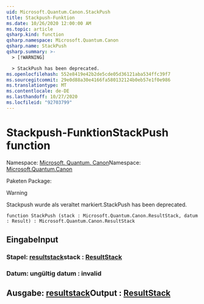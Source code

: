 ```yaml
---
uid: Microsoft.Quantum.Canon.StackPush
title: Stackpush-Funktion
ms.date: 10/26/2020 12:00:00 AM
ms.topic: article
qsharp.kind: function
qsharp.namespace: Microsoft.Quantum.Canon
qsharp.name: StackPush
qsharp.summary: >-
  > [!WARNING]

  > StackPush has been deprecated.
ms.openlocfilehash: 552e8419e42b2de5cde05d36121aba534ffc39f7
ms.sourcegitcommit: 29e0d88a30e4166fa580132124b0eb57e1f0e986
ms.translationtype: MT
ms.contentlocale: de-DE
ms.lasthandoff: 10/27/2020
ms.locfileid: "92703799"
---
```

# <a name="stackpush-function"></a><span data-ttu-id="913cf-102">Stackpush-Funktion</span><span class="sxs-lookup"><span data-stu-id="913cf-102">StackPush function</span></span>

<span data-ttu-id="913cf-103">Namespace: [Microsoft. Quantum. Canon](xref:Microsoft.Quantum.Canon)</span><span class="sxs-lookup"><span data-stu-id="913cf-103">Namespace: [Microsoft.Quantum.Canon](xref:Microsoft.Quantum.Canon)</span></span>

<span data-ttu-id="913cf-104">Paketen [](https://nuget.org/packages/)</span><span class="sxs-lookup"><span data-stu-id="913cf-104">Package: [](https://nuget.org/packages/)</span></span>


> [!WARNING]
> <span data-ttu-id="913cf-105">Stackpush wurde als veraltet markiert.</span><span class="sxs-lookup"><span data-stu-id="913cf-105">StackPush has been deprecated.</span></span>



```qsharp
function StackPush (stack : Microsoft.Quantum.Canon.ResultStack, datum : Result) : Microsoft.Quantum.Canon.ResultStack
```


## <a name="input"></a><span data-ttu-id="913cf-106">Eingabe</span><span class="sxs-lookup"><span data-stu-id="913cf-106">Input</span></span>

### <a name="stack--resultstack"></a><span data-ttu-id="913cf-107">Stapel: [resultstack](xref:Microsoft.Quantum.Canon.ResultStack)</span><span class="sxs-lookup"><span data-stu-id="913cf-107">stack : [ResultStack](xref:Microsoft.Quantum.Canon.ResultStack)</span></span>




### <a name="datum--__invalidresult__"></a><span data-ttu-id="913cf-108">Datum: __ungültig <Result>__</span><span class="sxs-lookup"><span data-stu-id="913cf-108">datum : __invalid<Result>__</span></span>





## <a name="output--resultstack"></a><span data-ttu-id="913cf-109">Ausgabe: [resultstack](xref:Microsoft.Quantum.Canon.ResultStack)</span><span class="sxs-lookup"><span data-stu-id="913cf-109">Output : [ResultStack](xref:Microsoft.Quantum.Canon.ResultStack)</span></span>

